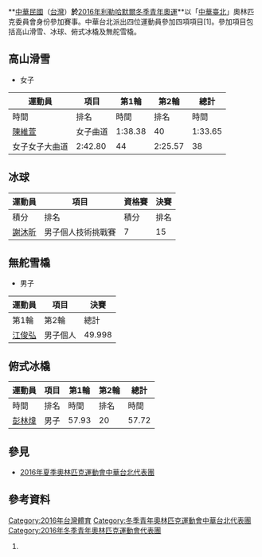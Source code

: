 **[中華民國](../Page/中華民國.md "wikilink")（[台灣](https://zh.wikipedia.org/wiki/台灣 "wikilink")）**於**[2016年利勒哈默爾冬季青年奧運](../Page/2016年冬季青年奧林匹克運動會.md "wikilink")**以「[中華臺北](../Page/中華臺北.md "wikilink")」奧林匹克委員會身份參加賽事。中華台北派出四位運動員參加四項項目\[1\]。參加項目包括高山滑雪、冰球、俯式冰橇及無舵雪橇。

## 高山滑雪

  - 女子

| 運動員                                                 | 項目      | 第1輪     | 第2輪     | 總計      |
| --------------------------------------------------- | ------- | ------- | ------- | ------- |
| 時間                                                  | 排名      | 時間      | 排名      | 時間      |
| [陳維萱](https://zh.wikipedia.org/wiki/陳維萱 "wikilink") | 女子曲道    | 1:38.38 | 40      | 1:33.65 |
| 女子女子大曲道                                             | 2:42.80 | 44      | 2:25.57 | 38      |

## 冰球

| 運動員                                                 | 項目        | 資格賽 | 決賽 |
| --------------------------------------------------- | --------- | --- | -- |
| 積分                                                  | 排名        | 積分  | 排名 |
| [謝沐昕](https://zh.wikipedia.org/wiki/謝沐昕 "wikilink") | 男子個人技術挑戰賽 | 7   | 15 |

## 無舵雪橇

  - 男子

| 運動員                                                 | 項目   | 決賽     |
| --------------------------------------------------- | ---- | ------ |
| 第1輪                                                 | 第2輪  | 總計     |
| [江俊弘](https://zh.wikipedia.org/wiki/江俊弘 "wikilink") | 男子個人 | 49.998 |

## 俯式冰橇

| 運動員                                                 | 項目 | 第1輪   | 第2輪 | 總計    |
| --------------------------------------------------- | -- | ----- | --- | ----- |
| 時間                                                  | 排名 | 時間    | 排名  | 時間    |
| [彭林煒](https://zh.wikipedia.org/wiki/彭林煒 "wikilink") | 男子 | 57.93 | 20  | 57.72 |

## 參見

  - [2016年夏季奧林匹克運動會中華台北代表團](https://zh.wikipedia.org/wiki/2016年夏季奧林匹克運動會中華台北代表團 "wikilink")

## 參考資料

[Category:2016年台灣體育](https://zh.wikipedia.org/wiki/Category:2016年台灣體育 "wikilink") [Category:冬季青年奧林匹克運動會中華台北代表團](https://zh.wikipedia.org/wiki/Category:冬季青年奧林匹克運動會中華台北代表團 "wikilink") [Category:2016年冬季青年奧林匹克運動會代表團](https://zh.wikipedia.org/wiki/Category:2016年冬季青年奧林匹克運動會代表團 "wikilink")

1.